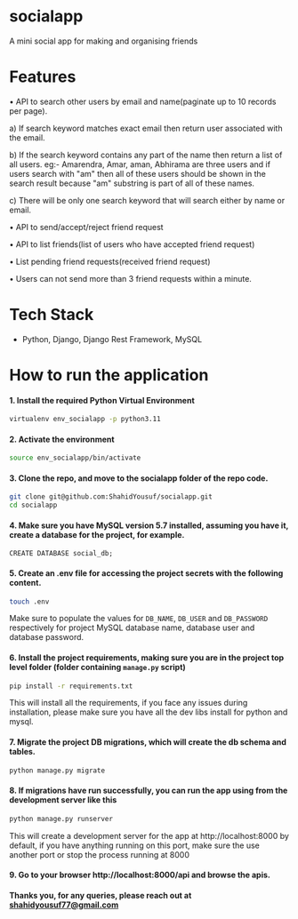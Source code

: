 # socialapp
A mini social app for making and organising friends

# Features

• API to search other users by email and name(paginate up to 10 records per page).
  
  a) If search keyword matches exact email then return user associated with the email.
  
  b) If the search keyword contains any part of the name then return a list of all users. eg:- Amarendra, Amar, aman, Abhirama are three users and if users search with "am" then all of these users should be shown in the search result because "am" substring is part of all of these names.
  
  c) There will be only one search keyword that will search either by name or email.

• API to send/accept/reject friend request

• API to list friends(list of users who have accepted friend request)

• List pending friend requests(received friend request)

• Users can not send more than 3 friend requests within a minute.

# Tech Stack

- Python, Django, Django Rest Framework, MySQL

# How to run the application

#### 1. Install the required Python Virtual Environment

```bash
virtualenv env_socialapp -p python3.11
```

#### 2. Activate the environment

```bash
source env_socialapp/bin/activate
```

#### 3. Clone the repo, and move to the socialapp folder of the repo code.

```bash
git clone git@github.com:ShahidYousuf/socialapp.git
cd socialapp
```

#### 4. Make sure you have MySQL version 5.7 installed, assuming you have it, create a database for the project, for example.

```mysql
CREATE DATABASE social_db;
```

#### 5. Create an .env file for accessing the project secrets with the following content.

```bash
touch .env
```
Make sure to populate the values for `DB_NAME`, `DB_USER` and `DB_PASSWORD` respectively for project MySQL database name, database user and database password.

#### 6. Install the project requirements, making sure you are in the project top level folder (folder containing `manage.py` script)

```bash
pip install -r requirements.txt
```
This will install all the requirements, if you face any issues during installation, please make sure you have all the dev libs install for python and mysql.

#### 7. Migrate the project DB migrations, which will create the db schema and tables.

```bash
python manage.py migrate
```

#### 8. If migrations have run successfully, you can run the app using from the development server like this

```bash
python manage.py runserver
```
This will create a development server for the app at http://localhost:8000 by default, if you have anything running on this port, make sure the use another port or stop the process running at 8000
#### 9. Go to your browser http://localhost:8000/api and browse the apis.


#### Thanks you, for any queries, please reach out at shahidyousuf77@gmail.com



